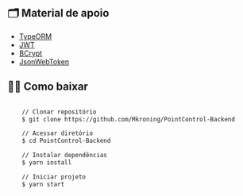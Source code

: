 ## 🗂 Material de apoio

- [TypeORM](typeorm.io/)
- [JWT](https://jwt.io)
- [BCrypt](https://www.npmjs.com/package/bcrypt)
- [JsonWebToken](www.npmjs.com/package/jsonwebtoken)

## 👍🏻 Como baixar

```bash

    // Clonar repositório
    $ git clone https://github.com/Mkroning/PointControl-Backend

    // Acessar diretório
    $ cd PointControl-Backend

    // Instalar dependências
    $ yarn install

    // Iniciar projeto
    $ yarn start
